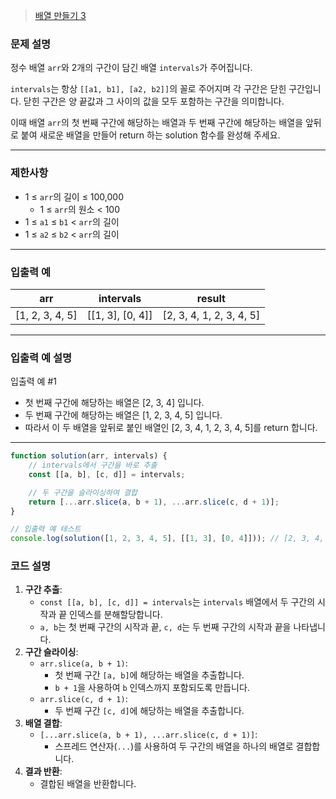 > [배열 만들기 3](https://school.programmers.co.kr/learn/courses/30/lessons/181895)
> 

### **문제 설명**

정수 배열 `arr`와 2개의 구간이 담긴 배열 `intervals`가 주어집니다.

`intervals`는 항상 `[[a1, b1], [a2, b2]]`의 꼴로 주어지며 각 구간은 닫힌 구간입니다. 닫힌 구간은 양 끝값과 그 사이의 값을 모두 포함하는 구간을 의미합니다.

이때 배열 `arr`의 첫 번째 구간에 해당하는 배열과 두 번째 구간에 해당하는 배열을 앞뒤로 붙여 새로운 배열을 만들어 return 하는 solution 함수를 완성해 주세요.

---

### 제한사항

- 1 ≤ `arr`의 길이 ≤ 100,000
    - 1 ≤ `arr`의 원소 < 100
- 1 ≤ `a1` ≤ `b1` < `arr`의 길이
- 1 ≤ `a2` ≤ `b2` < `arr`의 길이

---

### 입출력 예

| arr | intervals | result |
| --- | --- | --- |
| [1, 2, 3, 4, 5] | [[1, 3], [0, 4]] | [2, 3, 4, 1, 2, 3, 4, 5] |

---

### 입출력 예 설명

입출력 예 #1

- 첫 번째 구간에 해당하는 배열은 [2, 3, 4] 입니다.
- 두 번째 구간에 해당하는 배열은 [1, 2, 3, 4, 5] 입니다.
- 따라서 이 두 배열을 앞뒤로 붙인 배열인 [2, 3, 4, 1, 2, 3, 4, 5]를 return 합니다.

---

```jsx
function solution(arr, intervals) {
    // intervals에서 구간을 바로 추출
    const [[a, b], [c, d]] = intervals;

    // 두 구간을 슬라이싱하여 결합
    return [...arr.slice(a, b + 1), ...arr.slice(c, d + 1)];
}

// 입출력 예 테스트
console.log(solution([1, 2, 3, 4, 5], [[1, 3], [0, 4]])); // [2, 3, 4, 1, 2, 3, 4, 5]
```

### 코드 설명

1. **구간 추출**:
    - `const [[a, b], [c, d]] = intervals`는 `intervals` 배열에서 두 구간의 시작과 끝 인덱스를 분해할당합니다.
    - `a, b`는 첫 번째 구간의 시작과 끝, `c, d`는 두 번째 구간의 시작과 끝을 나타냅니다.
2. **구간 슬라이싱**:
    - `arr.slice(a, b + 1)`:
        - 첫 번째 구간 `[a, b]`에 해당하는 배열을 추출합니다.
        - `b + 1`을 사용하여 `b` 인덱스까지 포함되도록 만듭니다.
    - `arr.slice(c, d + 1)`:
        - 두 번째 구간 `[c, d]`에 해당하는 배열을 추출합니다.
3. **배열 결합**:
    - `[...arr.slice(a, b + 1), ...arr.slice(c, d + 1)]`:
        - 스프레드 연산자(`...`)를 사용하여 두 구간의 배열을 하나의 배열로 결합합니다.
4. **결과 반환**:
    - 결합된 배열을 반환합니다.